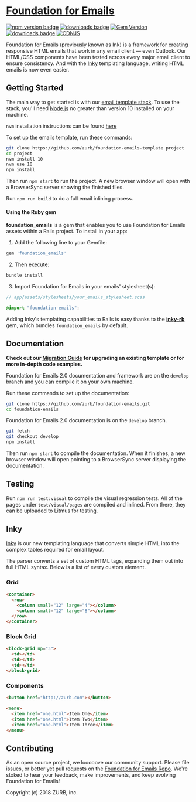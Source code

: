 # [Foundation for Emails](https://get.foundation/emails)

[![npm version badge](https://img.shields.io/npm/v/foundation-emails.svg)](https://www.npmjs.org/package/foundation-emails)
[![downloads badge](http://img.shields.io/npm/dm/foundation-emails.svg)](https://www.npmjs.org/package/foundation-emails)
[![Gem Version](https://badge.fury.io/rb/foundation_emails.svg)](https://badge.fury.io/rb/foundation_emails)
[![downloads badge](http://img.shields.io/npm/l/foundation-emails.svg)](https://www.npmjs.org/package/foundation-emails)
[![CDNJS](https://img.shields.io/cdnjs/v/foundation-emails.svg)](https://cdnjs.com/libraries/foundation-emails)


Foundation for Emails (previously known as Ink) is a framework for creating responsive HTML emails that work in any email client &mdash; even Outlook. Our HTML/CSS components have been tested across every major email client to ensure consistency. And with the [Inky](https://github.com/zurb/inky) templating language, writing HTML emails is now even easier.

## Getting Started

The main way to get started is with our [email template stack](https://github.com/zurb/foundation-emails-template). To use the stack, you'll need [Node.js](https://nodejs.org/en/) no greater than version 10 installed on your machine.

`nvm` installation instructions can be found [here](https://github.com/nvm-sh/nvm#install--update-script)

To set up the emails template, run these commands:

```bash
git clone https://github.com/zurb/foundation-emails-template project
cd project
nvm install 10
nvm use 10
npm install
```

Then run `npm start` to run the project. A new browser window will open with a BrowserSync server showing the finished files.

Run `npm run build` to do a full email inlining process.


#### Using the Ruby gem

**foundation_emails** is a gem that enables you to use Foundation for Emails assets within a Rails project. To install in your app:

1. Add the following line to your Gemfile:

  ```ruby
  gem 'foundation_emails'
  ```

2. Then execute:

  ```bash
  bundle install
  ```

3. Import Foundation for Emails in your emails' stylesheet(s):

  ```scss
  // app/assets/stylesheets/your_emails_stylesheet.scss

  @import "foundation-emails";
  ```

Adding Inky's templating capabilities to Rails is easy thanks to the [**inky-rb**](https://github.com/zurb/inky-rb) gem, which bundles `foundation_emails` by default.

## Documentation

**Check out our [Migration Guide](https://github.com/zurb/foundation-emails/blob/master/migration.md) for upgrading an existing template or for more in-depth code examples.**

Foundation for Emails 2.0 documentation and framework are on the `develop` branch and you can compile it on your own machine.

Run these commands to set up the documentation:

```bash
git clone https://github.com/zurb/foundation-emails.git
cd foundation-emails
```

Foundation for Emails 2.0 documentation is on the `develop` branch.

```bash
git fetch
git checkout develop
npm install
```

Then run `npm start` to compile the documentation. When it finishes, a new browser window will open pointing to a BrowserSync server displaying the documentation.

## Testing

Run `npm run test:visual` to compile the visual regression tests. All of the pages under `test/visual/pages` are compiled and inlined. From there, they can be uploaded to Litmus for testing.

## Inky

[Inky](https://github.com/zurb/inky) is our new templating language that converts simple HTML into the complex tables required for email layout.

The parser converts a set of custom HTML tags, expanding them out into full HTML syntax. Below is a list of every custom element.

### Grid

```html
<container>
  <row>
    <column small="12" large="4"></column>
    <column small="12" large="8"></column>
  </row>
</container>
```

### Block Grid

```html
<block-grid up="3">
  <td></td>
  <td></td>
  <td></td>
</block-grid>
```

### Components

```html
<button href="http://zurb.com"></button>
```

```html
<menu>
  <item href="one.html">Item One</item>
  <item href="one.html">Item Two</item>
  <item href="one.html">Item Three</item>
</menu>
```

## Contributing

As an open source project, we looooove our community support. Please file issues, or better yet pull requests on the [Foundation for Emails Repo](https://github.com/zurb/foundation-emails). We're stoked to hear your feedback, make improvements, and keep evolving Foundation for Emails!

Copyright (c) 2018 ZURB, inc.
